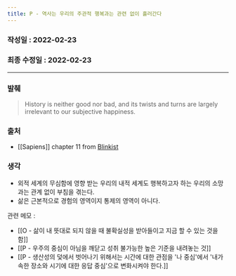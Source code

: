 ```yaml
---
title: P - 역사는 우리의 주관적 행복과는 관련 없이 흘러간다
---
```


### 작성일 : 2022-02-23 
### 최종 수정일 : 2022-02-23
----
### 발췌
>History is neither good nor bad, and its twists and turns are largely irrelevant to our subjective happiness.

### 출처
- [[Sapiens]] chapter 11 from [Blinkist](https://www.blinkist.com/)

### 생각
- 외적 세계의 무심함에 영향 받는 우리의 내적 세계도 행복하고자 하는 우리의 소망과는 관계 없이 부침을 겪는다. 
- 삶은 근본적으로 경험의 영역이지 통제의 영역이 아니다.

관련 메모 : 
- [[O - 삶이 내 뜻대로 되지 않을 때 불확실성을 받아들이고 지금 할 수 있는 것을 함]]
- [[P - 우주의 중심이 아님을 깨닫고 성취 불가능한 높은 기준을 내려놓는 것]]
- [[P - 생산성의 덫에서 벗어나기 위해서는 시간에 대한 관점을 '나 중심'에서 '내가 속한 장소와 시기에 대한 응답 중심'으로 변화시켜야 한다.]]
